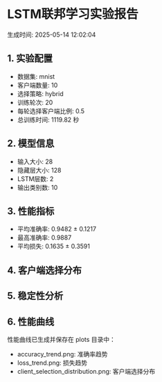 # LSTM联邦学习实验报告

生成时间: 2025-05-14 12:02:04

## 1. 实验配置
- 数据集: mnist
- 客户端数量: 10
- 选择策略: hybrid
- 训练轮次: 20
- 每轮选择客户端比例: 0.5
- 总训练时间: 1119.82 秒

## 2. 模型信息
- 输入大小: 28
- 隐藏层大小: 128
- LSTM层数: 2
- 输出类别数: 10

## 3. 性能指标
- 平均准确率: 0.9482 ± 0.1217
- 最高准确率: 0.9887
- 平均损失: 0.1635 ± 0.3591

## 4. 客户端选择分布

## 5. 稳定性分析

## 6. 性能曲线
性能曲线已生成并保存在 plots 目录中：
- accuracy_trend.png: 准确率趋势
- loss_trend.png: 损失趋势
- client_selection_distribution.png: 客户端选择分布